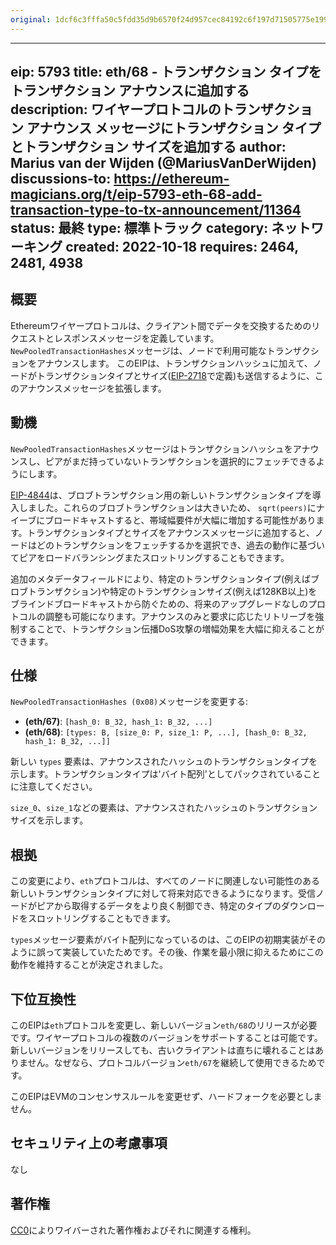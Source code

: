 ```yaml
---
original: 1dcf6c3fffa50c5fdd35d9b6570f24d957cec84192c6f197d71505775e199cbb
---
```


---
eip: 5793
title: eth/68 - トランザクション タイプをトランザクション アナウンスに追加する
description: ワイヤープロトコルのトランザクション アナウンス メッセージにトランザクション タイプとトランザクション サイズを追加する
author: Marius van der Wijden (@MariusVanDerWijden)
discussions-to: https://ethereum-magicians.org/t/eip-5793-eth-68-add-transaction-type-to-tx-announcement/11364
status: 最終
type: 標準トラック
category: ネットワーキング
created: 2022-10-18
requires: 2464, 2481, 4938
---

## 概要

Ethereumワイヤープロトコルは、クライアント間でデータを交換するためのリクエストとレスポンスメッセージを定義しています。 `NewPooledTransactionHashes`メッセージは、ノードで利用可能なトランザクションをアナウンスします。 このEIPは、トランザクションハッシュに加えて、ノードがトランザクションタイプとサイズ([EIP-2718](./eip-2718.md)で定義)も送信するように、このアナウンスメッセージを拡張します。

## 動機

`NewPooledTransactionHashes`メッセージはトランザクションハッシュをアナウンスし、ピアがまだ持っていないトランザクションを選択的にフェッチできるようにします。

[EIP-4844](./eip-4844.md)は、ブロブトランザクション用の新しいトランザクションタイプを導入しました。これらのブロブトランザクションは大きいため、 `sqrt(peers)`にナイーブにブロードキャストすると、帯域幅要件が大幅に増加する可能性があります。トランザクションタイプとサイズをアナウンスメッセージに追加すると、ノードはどのトランザクションをフェッチするかを選択でき、過去の動作に基づいてピアをロードバランシングまたスロットリングすることもできます。

追加のメタデータフィールドにより、特定のトランザクションタイプ(例えばブロブトランザクション)や特定のトランザクションサイズ(例えば128KB以上)をブラインドブロードキャストから防ぐための、将来のアップグレードなしのプロトコルの調整も可能になります。アナウンスのみと要求に応じたリトリーブを強制することで、トランザクション伝播DoS攻撃の増幅効果を大幅に抑えることができます。

## 仕様

`NewPooledTransactionHashes (0x08)`メッセージを変更する:

* **(eth/67)**: `[hash_0: B_32, hash_1: B_32, ...]`
* **(eth/68)**: `[types: B, [size_0: P, size_1: P, ...], [hash_0: B_32, hash_1: B_32, ...]]`

新しい `types` 要素は、アナウンスされたハッシュのトランザクションタイプを示します。トランザクションタイプは'バイト配列'としてパックされていることに注意してください。

`size_0`、`size_1`などの要素は、アナウンスされたハッシュのトランザクションサイズを示します。

## 根拠

この変更により、`eth`プロトコルは、すべてのノードに関連しない可能性のある新しいトランザクションタイプに対して将来対応できるようになります。受信ノードがピアから取得するデータをより良く制御でき、特定のタイプのダウンロードをスロットリングすることもできます。

`types`メッセージ要素がバイト配列になっているのは、このEIPの初期実装がそのように誤って実装していたためです。その後、作業を最小限に抑えるためにこの動作を維持することが決定されました。

## 下位互換性

このEIPは`eth`プロトコルを変更し、新しいバージョン`eth/68`のリリースが必要です。ワイヤープロトコルの複数のバージョンをサポートすることは可能です。新しいバージョンをリリースしても、古いクライアントは直ちに壊れることはありません。なぜなら、プロトコルバージョン`eth/67`を継続して使用できるためです。

このEIPはEVMのコンセンサスルールを変更せず、ハードフォークを必要としません。

## セキュリティ上の考慮事項

なし

## 著作権

[CC0](../LICENSE.md)によりワイバーされた著作権およびそれに関連する権利。
